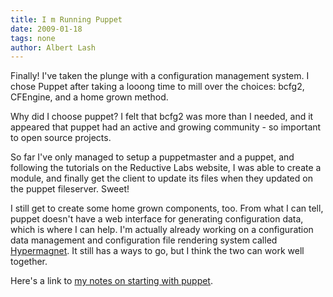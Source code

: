 ```yaml
---
title: I m Running Puppet
date: 2009-01-18
tags: none
author: Albert Lash
---
```

Finally! I've taken the plunge with a configuration management system. I chose Puppet after taking a looong time to mill over the choices: bcfg2, CFEngine, and a home grown method.

Why did I choose puppet? I felt that bcfg2 was more than I needed, and it appeared that puppet had an active and growing community - so important to open source projects.

So far I've only managed to setup a puppetmaster and a puppet, and following the tutorials on the Reductive Labs website, I was able to create a module, and finally get the client to update its files when they updated on the puppet fileserver. Sweet!

I still get to create some home grown components, too. From what I can tell, puppet doesn't have a web interface for generating configuration data, which is where I can help. I'm actually already working on a configuration data management and configuration file rendering system called <a href="http://www.hypermagnet.com/blog/">Hypermagnet</a>. It still has a ways to go, but I think the two can work well together.

Here's a link to <a href="http://www.docunext.com/">my notes on starting with puppet</a>.

